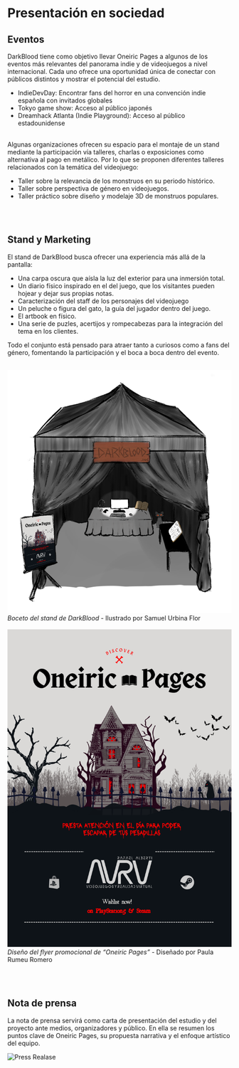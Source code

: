 # Presentación en sociedad

## Eventos
DarkBlood tiene como objetivo llevar Oneiric Pages a algunos de los eventos más relevantes del panorama indie y de videojuegos a nivel internacional. Cada uno ofrece una oportunidad única de conectar con públicos distintos y mostrar el potencial del estudio.

- IndieDevDay: Encontrar fans del horror en una convención indie española con invitados globales
- Tokyo game show: Acceso al público japonés
- Dreamhack Atlanta (Indie Playground): Acceso al público estadounidense
<br></br>

Algunas organizaciones ofrecen su espacio para el montaje de un stand mediante la participación vía talleres, charlas o exposiciones como alternativa al pago en metálico. Por lo que se proponen diferentes talleres relacionados con la temática del videojuego:

  - Taller sobre la relevancia de los monstruos en su periodo histórico.
  - Taller sobre perspectiva de género en videojuegos.
  - Taller práctico sobre diseño y modelaje 3D de monstruos populares. 

<br></br>

## Stand y Marketing
El stand de DarkBlood busca ofrecer una experiencia más allá de la pantalla:
- Una carpa oscura que aísla la luz del exterior para una inmersión total.
- Un diario físico inspirado en el del juego, que los visitantes pueden hojear y dejar sus propias notas.
- Caracterización del staff de los personajes del videojuego
- Un peluche o figura del gato, la guía del jugador dentro del juego.
- El artbook en físico.
- Una serie de puzles, acertijos y rompecabezas para la integración del tema en los clientes.

Todo el conjunto está pensado para atraer tanto a curiosos como a fans del género, fomentando la participación y el boca a boca dentro del evento.
<br></br>

![Stand](./img/stand.png)
*Boceto del stand de DarkBlood* - Ilustrado por Samuel Urbina Flor
<br></br>
![Flyer](./img/flyer.png)
*Diseño del flyer promocional de “Oneiric Pages”* - Diseñado por Paula Rumeu Romero

<br></br>

## Nota de prensa
La nota de prensa servirá como carta de presentación del estudio y del proyecto ante medios, organizadores y público.
En ella se resumen los puntos clave de Oneiric Pages, su propuesta narrativa y el enfoque artístico del equipo.

![Press Realase](./img/pressrealase.png)

